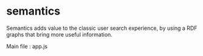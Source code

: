 semantics
=========

Semantics adds value to the classic user search experience, by using a RDF graphs that bring more useful information.

Main file : app.js
